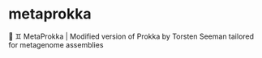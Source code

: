 # metaprokka
🧫 ♊ MetaProkka | Modified version of Prokka by Torsten Seeman tailored for metagenome assemblies
